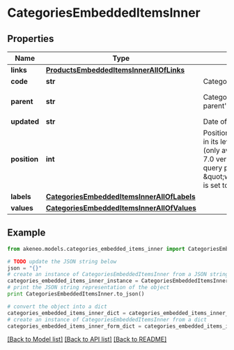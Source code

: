 # CategoriesEmbeddedItemsInner


## Properties
Name | Type | Description | Notes
------------ | ------------- | ------------- | -------------
**links** | [**ProductsEmbeddedItemsInnerAllOfLinks**](ProductsEmbeddedItemsInnerAllOfLinks.md) |  | [optional] 
**code** | **str** | Category code | 
**parent** | **str** | Category code of the parent&#39;s category | [optional] [default to 'null']
**updated** | **str** | Date of the last update | [optional] 
**position** | **int** | Position of the category in its level, start from 1 (only available since the 7.0 version and when query parameter \&quot;with_position\&quot; is set to \&quot;true\&quot;) | [optional] 
**labels** | [**CategoriesEmbeddedItemsInnerAllOfLabels**](CategoriesEmbeddedItemsInnerAllOfLabels.md) |  | [optional] 
**values** | [**CategoriesEmbeddedItemsInnerAllOfValues**](CategoriesEmbeddedItemsInnerAllOfValues.md) |  | [optional] 

## Example

```python
from akeneo.models.categories_embedded_items_inner import CategoriesEmbeddedItemsInner

# TODO update the JSON string below
json = "{}"
# create an instance of CategoriesEmbeddedItemsInner from a JSON string
categories_embedded_items_inner_instance = CategoriesEmbeddedItemsInner.from_json(json)
# print the JSON string representation of the object
print CategoriesEmbeddedItemsInner.to_json()

# convert the object into a dict
categories_embedded_items_inner_dict = categories_embedded_items_inner_instance.to_dict()
# create an instance of CategoriesEmbeddedItemsInner from a dict
categories_embedded_items_inner_form_dict = categories_embedded_items_inner.from_dict(categories_embedded_items_inner_dict)
```
[[Back to Model list]](../README.md#documentation-for-models) [[Back to API list]](../README.md#documentation-for-api-endpoints) [[Back to README]](../README.md)


